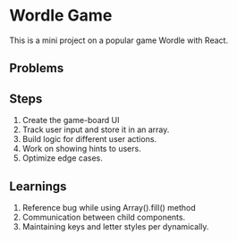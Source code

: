 # Wordle Game

This is a mini project on a popular game Wordle with React.

## Problems

## Steps

1. Create the game-board UI
2. Track user input and store it in an array.
3. Build logic for different user actions.
4. Work on showing hints to users.
5. Optimize edge cases.

## Learnings

1. Reference bug while using Array().fill() method
2. Communication between child components.
3. Maintaining keys and letter styles per dynamically.
